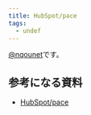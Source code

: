 ```yaml
---
title: HubSpot/pace
tags:
  - undef
---
```


<p><a href="https://twitter.com/nqounet">@nqounet</a>です。</p>

<!--more-->

<h2>参考になる資料</h2>

<ul>
<li><a href="https://github.com/HubSpot/pace">HubSpot/pace</a></li>
</ul>
    	
